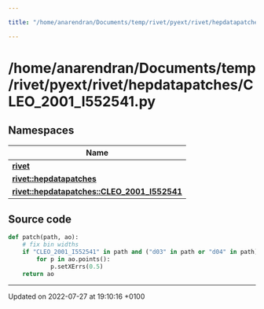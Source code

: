 ```yaml
---

title: "/home/anarendran/Documents/temp/rivet/pyext/rivet/hepdatapatches/CLEO_2001_I552541.py"

---
```


# /home/anarendran/Documents/temp/rivet/pyext/rivet/hepdatapatches/CLEO_2001_I552541.py



## Namespaces

| Name           |
| -------------- |
| **[rivet](http://example.org/namespaces/namespacerivet/)**  |
| **[rivet::hepdatapatches](http://example.org/namespaces/namespacerivet_1_1hepdatapatches/)**  |
| **[rivet::hepdatapatches::CLEO_2001_I552541](http://example.org/namespaces/namespacerivet_1_1hepdatapatches_1_1cleo__2001__i552541/)**  |




## Source code

```python
def patch(path, ao):
    # fix bin widths
    if "CLEO_2001_I552541" in path and ("d03" in path or "d04" in path):
        for p in ao.points():
            p.setXErrs(0.5)
    return ao
```


-------------------------------

Updated on 2022-07-27 at 19:10:16 +0100

